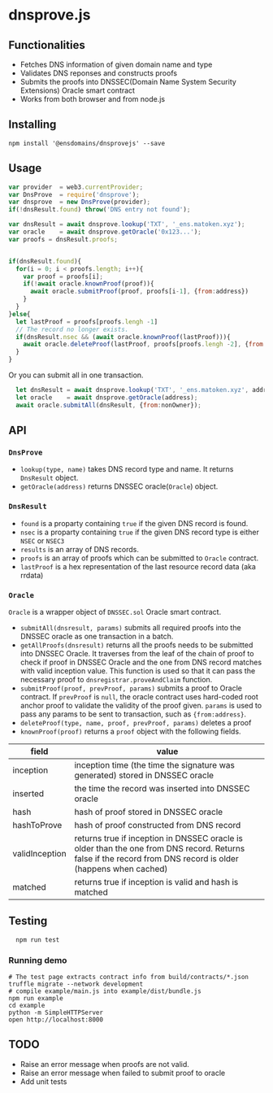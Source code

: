# dnsprove.js 

## Functionalities

- Fetches DNS information of given domain name and type
- Validates DNS reponses and constructs proofs
- Submits the proofs into DNSSEC(Domain Name System Security Extensions) Oracle smart contract
- Works from both browser and from node.js

## Installing

```
npm install '@ensdomains/dnsprovejs' --save
```

## Usage

```js
var provider  = web3.currentProvider;
var DnsProve  = require('dnsprove');
var dnsprove  = new DnsProve(provider);
if(!dnsResult.found) throw('DNS entry not found');

var dnsResult = await dnsprove.lookup('TXT', '_ens.matoken.xyz');
var oracle    = await dnsprove.getOracle('0x123...');
var proofs = dnsResult.proofs;


if(dnsResult.found){
  for(i = 0; i < proofs.length; i++){
    var proof = proofs[i];
    if(!await oracle.knownProof(proof)){
      await oracle.submitProof(proof, proofs[i-1], {from:address})
    }
  }
}else{
  let lastProof = proofs[proofs.lengh -1]
  // The record no longer exists.
  if(dnsResult.nsec && (await oracle.knownProof(lastProof))){
    await oracle.deleteProof(lastProof, proofs[proofs.lengh -2], {from:address})
  }
}
```

Or you can submit all in one transaction.

```js
  let dnsResult = await dnsprove.lookup('TXT', '_ens.matoken.xyz', address);
  let oracle    = await dnsprove.getOracle(address);
  await oracle.submitAll(dnsResult, {from:nonOwner});
```

## API

### `DnsProve`

- `lookup(type, name)` takes DNS record type and name. It returns `DnsResult` object.
- `getOracle(address)` returns DNSSEC oracle(`Oracle`) object.

### `DnsResult`

- `found` is a proparty containing `true` if the given DNS record is found.
- `nsec` is a proparty containing `true` if the given DNS record type is either `NSEC` or `NSEC3`
- `results` is an array of DNS records.
- `proofs` is an array of proofs which can be submitted to `Oracle` contract.
- `lastProof` is a hex representation of the last resource record data (aka rrdata)

### `Oracle`

`Oracle` is a wrapper object of `DNSSEC.sol` Oracle smart contract.

- `submitAll(dnsresult, params)` submits all required proofs into the DNSSEC oracle as one transaction in a batch.
- `getAllProofs(dnsresult)` returns all the proofs needs to be submitted into DNSSEC Oracle. It traverses from the leaf of the chain of proof to check if proof in DNSSEC Oracle and the one from DNS record matches with valid inception value. This function is used so that it can pass the necessary proof to `dnsregistrar.proveAndClaim` function.
- `submitProof(proof, prevProof, params)` submits a proof to Oracle contract. If `prevProof` is `null`, the oracle contract uses hard-coded root anchor proof to validate the validity of the proof given. `params` is used to pass any params to be sent to transaction, such as `{from:address}`.
- `deleteProof(type, name, proof, prevProof, params)` deletes a proof
- `knownProof(proof)` returns a `proof` object with the following fields.


|field    |value    |
|---------|----     |
|inception|inception time (the time the signature was generated) stored in DNSSEC oracle|
|inserted|the time the record was inserted into DNSSEC oracle|
|hash|hash of proof stored in DNSSEC oracle |
|hashToProve|hash of proof constructed from DNS record|
|validInception|returns true if inception in DNSSEC oracle is older than the one from DNS record. Returns false if the record from DNS record is older (happens when cached)|
|matched|returns true if inception is valid and hash is matched|


## Testing

```
  npm run test
```

### Running demo

```
# The test page extracts contract info from build/contracts/*.json 
truffle migrate --network development
# compile example/main.js into example/dist/bundle.js
npm run example
cd example
python -m SimpleHTTPServer 
open http://localhost:8000
```

## TODO

- Raise an error message when proofs are not valid.
- Raise an error message when failed to submit proof to oracle
- Add unit tests
